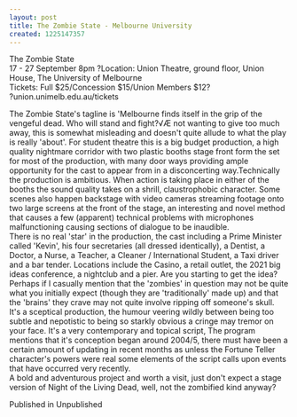 ```yaml
---
layout: post
title: The Zombie State - Melbourne University
created: 1225147357
---
```

The Zombie State<br>17 - 27 September 8pm ?Location: Union Theatre, ground floor, Union House, The University of Melbourne<br>Tickets: Full $25/Concession $15/Union Members $12?<br>?union.unimelb.edu.au/tickets<p>The Zombie State's tagline is 'Melbourne finds itself in the grip of the vengeful dead. Who will stand and fight?√Æ not wanting to give too much away, this is somewhat misleading and doesn't quite allude to what the play is really 'about'. For student theatre this is a big budget production, a high quality nightmare corridor with two plastic booths stage front form the set for most of the production, with many door ways providing ample opportunity for the cast to appear from in a disconcerting way.Technically the production is ambitious. When action is taking place in either of the booths the sound quality takes on a shrill, claustrophobic character. Some scenes also happen backstage with video cameras streaming footage onto two large screens at the front of the stage, an interesting and novel method that causes a few (apparent) technical problems with microphones malfunctioning causing sections of dialogue to be inaudible.<br>There is no real 'star' in the production, the cast including a Prime Minister called 'Kevin', his four secretaries (all dressed identically), a Dentist, a Doctor, a Nurse, a Teacher, a Cleaner / International Student, a Taxi driver and a bar tender. Locations include the Casino, a retail outlet, the 2021 big ideas conference, a nightclub and a pier. Are you starting to get the idea? Perhaps if I casually mention that the 'zombies' in question may not be quite what you initially expect (though they are 'traditionally' made up) and that the 'brains' they crave may not quite involve ripping off someone's skull.<br>It's a sceptical production, the humour veering wildly between being too subtle and nepotistic to being so starkly obvious a cringe may tremor on your face. It's a very contemporary and topical script, The program mentions that it's conception began around 2004/5, there must have been a certain amount of updating in recent months as unless the Fortune Teller character's powers were real some elements of the script calls upon events that have occurred very recently.<br>A bold and adventurous project and worth a visit, just don't expect a stage version of Night of the Living Dead, well, not the zombified kind anyway?
<p>Published in Unpublished</p>
